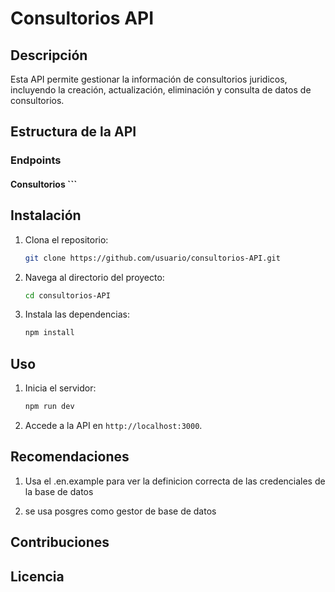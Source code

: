 # Consultorios API

## Descripción
Esta API permite gestionar la información de consultorios juridicos, incluyendo la creación, actualización, eliminación y consulta de datos de consultorios.

## Estructura de la API

### Endpoints

#### Consultorios       ```

## Instalación

1. Clona el repositorio:
     ```sh
     git clone https://github.com/usuario/consultorios-API.git
     ```
2. Navega al directorio del proyecto:
     ```sh
     cd consultorios-API
     ```
3. Instala las dependencias:
     ```sh
     npm install
     ```

## Uso

1. Inicia el servidor:
     ```sh
     npm run dev
     ```
2. Accede a la API en `http://localhost:3000`.

## Recomendaciones

1. Usa el .en.example para ver la definicion correcta de las credenciales de la base de datos

2. se usa posgres como gestor de base de datos


## Contribuciones



## Licencia

